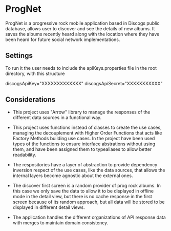 # ProgNet

ProgNet is a progressive rock mobile application based in Discogs public database, allows user to discover and see the details of new albums. It saves the albums recently heard along with the location where they have been heard for future social network implementations.

## Settings

To run it the user needs to include the apiKeys.properties file in the root directory, with this structure

discogsApiKey="XXXXXXXXXXXXX"
discogsApiSecret="XXXXXXXXXXX"


## Considerations

* This project uses "Arrow" library to manage the responses of the different data sources in a functional way.

* This project uses functions instead of classes to create the use cases, managing the decouplement with Higher Order Functions that acts like Factory Methods building use cases. In the project have been used types of the functions to ensure interface abstrations without using them, and have been assigned them to typealiases to allow better readability.

* The respositories have a layer of abstraction to provide dependency inversion respect of the use cases, like the data sources, that allows the internal layers become agnostic about the external ones.

* The discover first screen is a random provider of prog rock albums. In this case we only save the data to allow it to be displayed in offline mode in the detail view, but there is no cache response in the first screen because of its random approach, but all data will be stored to be displayed in different detail views.

* The application handles the different organizations of API response data with merges to maintain domain consistency.